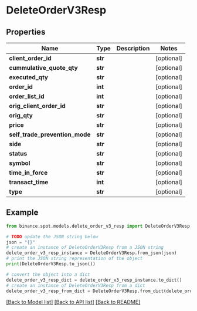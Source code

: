 # DeleteOrderV3Resp


## Properties

Name | Type | Description | Notes
------------ | ------------- | ------------- | -------------
**client_order_id** | **str** |  | [optional] 
**cummulative_quote_qty** | **str** |  | [optional] 
**executed_qty** | **str** |  | [optional] 
**order_id** | **int** |  | [optional] 
**order_list_id** | **int** |  | [optional] 
**orig_client_order_id** | **str** |  | [optional] 
**orig_qty** | **str** |  | [optional] 
**price** | **str** |  | [optional] 
**self_trade_prevention_mode** | **str** |  | [optional] 
**side** | **str** |  | [optional] 
**status** | **str** |  | [optional] 
**symbol** | **str** |  | [optional] 
**time_in_force** | **str** |  | [optional] 
**transact_time** | **int** |  | [optional] 
**type** | **str** |  | [optional] 

## Example

```python
from binance.spot.models.delete_order_v3_resp import DeleteOrderV3Resp

# TODO update the JSON string below
json = "{}"
# create an instance of DeleteOrderV3Resp from a JSON string
delete_order_v3_resp_instance = DeleteOrderV3Resp.from_json(json)
# print the JSON string representation of the object
print(DeleteOrderV3Resp.to_json())

# convert the object into a dict
delete_order_v3_resp_dict = delete_order_v3_resp_instance.to_dict()
# create an instance of DeleteOrderV3Resp from a dict
delete_order_v3_resp_from_dict = DeleteOrderV3Resp.from_dict(delete_order_v3_resp_dict)
```
[[Back to Model list]](../README.md#documentation-for-models) [[Back to API list]](../README.md#documentation-for-api-endpoints) [[Back to README]](../README.md)


